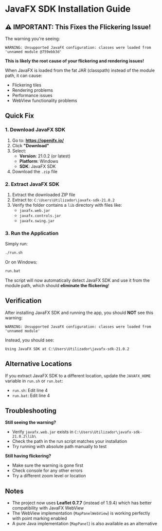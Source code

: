 # JavaFX SDK Installation Guide

## ⚠️ IMPORTANT: This Fixes the Flickering Issue!

The warning you're seeing:
```
WARNING: Unsupported JavaFX configuration: classes were loaded from 'unnamed module @759ebb3d'
```

**This is likely the root cause of your flickering and rendering issues!**

When JavaFX is loaded from the fat JAR (classpath) instead of the module path, it can cause:
- Flickering tiles
- Rendering problems
- Performance issues
- WebView functionality problems

## Quick Fix

### 1. Download JavaFX SDK

1. Go to: **https://openjfx.io/**
2. Click **"Download"**
3. Select:
   - **Version**: 21.0.2 (or latest)
   - **Platform**: Windows
   - **SDK**: JavaFX SDK
4. Download the `.zip` file

### 2. Extract JavaFX SDK

1. Extract the downloaded ZIP file
2. Extract to: `C:\Users\Utilizador\javafx-sdk-21.0.2`
3. Verify the folder contains a `lib` directory with files like:
   - `javafx.web.jar`
   - `javafx.controls.jar`
   - `javafx.swing.jar`

### 3. Run the Application

Simply run:
```bash
./run.sh
```

Or on Windows:
```cmd
run.bat
```

The script will now automatically detect JavaFX SDK and use it from the module path, which should **eliminate the flickering**!

## Verification

After installing JavaFX SDK and running the app, you should **NOT** see this warning:
```
WARNING: Unsupported JavaFX configuration: classes were loaded from 'unnamed module'
```

Instead, you should see:
```
Using JavaFX SDK at C:\Users\Utilizador\javafx-sdk-21.0.2
```

## Alternative Locations

If you extract JavaFX SDK to a different location, update the `JAVAFX_HOME` variable in `run.sh` or `run.bat`:
- `run.sh`: Edit line 4
- `run.bat`: Edit line 4

## Troubleshooting

**Still seeing the warning?**
- Verify `javafx.web.jar` exists in `C:\Users\Utilizador\javafx-sdk-21.0.2\lib\`
- Check the path in the run script matches your installation
- Try running with absolute path manually to test

**Still having flickering?**
- Make sure the warning is gone first
- Check console for any other errors
- Try a different zoom level or location

## Notes

- The project now uses **Leaflet 0.7.7** (instead of 1.9.4) which has better compatibility with JavaFX WebView
- The WebView implementation (`MapPanelWebView`) is working perfectly with point marking enabled
- A pure Java implementation (`MapPanel`) is also available as an alternative

